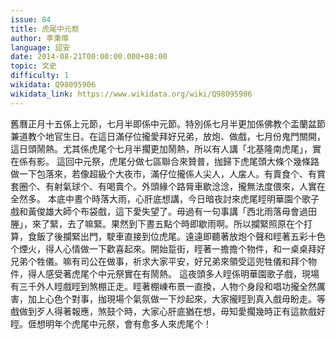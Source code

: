 ```yaml
---
issue: 84
title: 虎尾中元祭
author: 李秉璋
language: 詔安
date: 2014-08-21T00:00:00.000+08:00
topic: 文史
difficulty: 1
wikidata: Q98095906
wikidata_link: https://www.wikidata.org/wiki/Q98095906
---
```

舊曆正月十五係上元節，七月半即係中元節。特別係七月半更加係佛教个盂蘭盆節兼道教个地官生日。在這日滿仔位攏愛拜好兄弟，放炮、做戲，七月份鬼門關開，這日頭鬧熱。尤其係虎尾个七月半擱更加鬧熱，所以有人講「北基隆南虎尾」，實在係有影。
這回中元祭，虎尾分做七區聯合來贊普，拁歸下虎尾頭大條个幾條路做一下包落來，若像超級个大夜市，滿仔位攏係人尖人，人㧁人。有賣食个、有賞套圈个、有射氣球个、有喝賣个。外頭緣个路脣車歇淰淰，攏無法度偎來，人實在全然多。
本底中晝个時落大雨，心肝底想講，今日暗夜討來虎尾䀴明華園个歌子戲和黃俊雄大師个布袋戲，這下愛失望了。毋過有一句事講「西北雨落毋會過田塍」，來了緊，去了嘛緊。果然到下晝五點个時即歇雨啊。所以攔緊照原在个打算，食飯了後攔緊出門，駛車直接到位虎尾。遠遠即聽著放炮个聲和䀴著五彩十色个煙火，得人心情做一下歡喜起來。開始踅街，䀴著一擔擔个物件，和一桌桌拜好兄弟个牲儀。嘛有司公在做事，祈求大家平安，好兄弟來領受這兜牲儀和拜个物件，得人感受著虎尾个中元祭實在有鬧熱。
這夜頭多人䀴係明華園歌子戲，現場有三千外人䀴戲䀴到煞棚正走。䀴著棚崠布景一直換，人物个身段和唱功攏全然厲害，加上心色个對事，拁現場个氣氛做一下炒起來，大家攏䀴到真入戲毋盼走。等戲做到歹人得著報應，煞鼓个時，大家心肝底猶在想，毋知愛擱幾時正有這款戲好䀴。𠊎想明年个虎尾中元祭，會有愈多人來虎尾个！